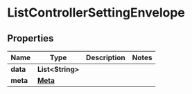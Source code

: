 

# ListControllerSettingEnvelope


## Properties

| Name | Type | Description | Notes |
|------------ | ------------- | ------------- | -------------|
|**data** | **List&lt;String&gt;** |  |  |
|**meta** | [**Meta**](Meta.md) |  |  |



